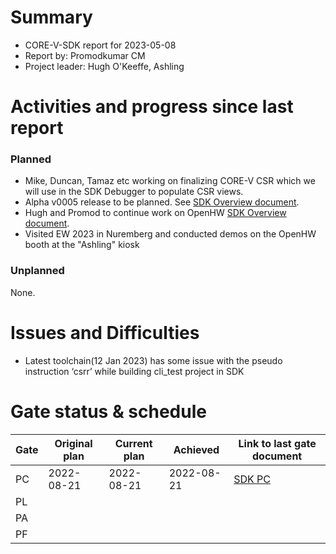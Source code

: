 # Summary

- CORE-V-SDK report for 2023-05-08
- Report by: Promodkumar CM
- Project leader: Hugh O'Keeffe, Ashling


# Activities and progress since last report

### Planned

- Mike, Duncan, Tamaz etc working on finalizing CORE-V CSR which we will use in the SDK Debugger to populate CSR views.
- Alpha v0005 release to be planned. See [SDK Overview document](https://docs.google.com/document/d/1pdm5ZwH6GKYAabQpQ8HwzvLy4g0O1JPzRHZVA8GHVc4/edit).
- Hugh and Promod to continue work on OpenHW [SDK Overview document](https://docs.google.com/document/d/1pdm5ZwH6GKYAabQpQ8HwzvLy4g0O1JPzRHZVA8GHVc4/edit).
- Visited EW 2023 in Nuremberg and conducted demos on the OpenHW booth at the "Ashling" kiosk

### Unplanned

None.

# Issues and Difficulties

- Latest toolchain(12 Jan 2023) has some issue with the pseudo instruction ‘csrr’ while building cli_test project in SDK

# Gate status & schedule

|	Gate	| Original plan	| Current plan	| Achieved  	| Link to last gate document  																		|
|	----	| -------------	| ----------	| ----------	| ----------------------																		|
|	PC	| 2022-08-21	|  2022-08-21	| 2022-08-21	| [SDK PC](https://github.com/openhwgroup/programs/blob/master/Project-Descriptions-and-Plans/SDK/sdk-project-concept.md)	|
|	PL	|		|		|	    		    |																						|
|	PA	|			|		    	|		    	|																						|
|	PF	|			|		    	|		    	|																						|

